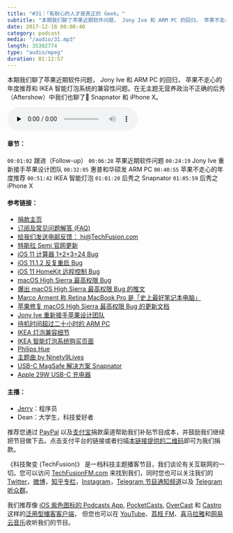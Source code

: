 ```yaml
---
title: "#31：「有耐心的人才是真正的 Geek」"
subtitle: "本期我们聊了苹果近期软件问题， Jony Ive 和 ARM PC 的回归， 苹果不走心的年度推荐和 IKEA 智能灯泡系统的兼容性问题。在无主题无营养政治不正确的后秀（Aftershow）中我们也聊了 Snapnator 和 iPhone X。"
date: 2017-12-18 00:00:40
category: podcast
media: "/audio/31.mp3"
length: 35302774 
type: "audio/mpeg"
duration: 01:12:57
---
```


本期我们聊了苹果近期软件问题， Jony Ive 和 ARM PC 的回归， 苹果不走心的年度推荐和 IKEA 智能灯泡系统的兼容性问题。在无主题无营养政治不正确的后秀（Aftershow）中我们也聊了 Snapnator 和 iPhone X。

<audio class="audioPlayer" controls preload="none" src="https://techfusionfm.com/audio/31.mp3"></audio>

#### 章节：
```00:01:02``` 跟进（Follow-up）
```00:06:28``` 苹果近期软件问题
```00:24:19``` Jony Ive 重新接手苹果设计团队
```00:32:05``` 惠普和华硕发 ARM PC
```00:40:55``` 苹果不走心的年度推荐
```00:51:42``` IKEA 智能灯泡
```01:01:20``` 后秀之 Snapnator
```01:05:59``` 后秀之 iPhone X

#### 参考链接：

- [捐款主页](https://techfusionfm.com/donate)
- [订阅及常见问题解答 (FAQ)](https://techfusionfm.com/faq)
- [给我们发送电邮反馈： hi@TechFusion.com](mailto:hi@techfusionfm.com)
- [特斯拉 Semi 官网更新](https://www.tesla.com/semi/)
- [iOS 11 计算器 1+2+3=24 Bug](https://www.macrumors.com/2017/10/24/ios-11-calculator-animation-bug/)
- [iOS 11.1.2 反复重启 Bug](https://www.macrumors.com/2017/12/02/ios-11-1-2-date-bug-crash-loop/)
- [iOS 11 HomeKit 远程控制 Bug](https://9to5mac.com/2017/12/07/homekit-vulnerability/)
- [macOS High Sierra 最高权限 Bug](https://www.theverge.com/2017/11/28/16711782/apple-macos-high-sierra-critical-password-security-flaw)
- [爆出 macOS High Sierra 最高权限 Bug 的推文](https://twitter.com/lemiorhan/status/935578694541770752)
- [Marco Arment 称 Retina MacBook Pro 是「史上最好笔记本电脑」 ](https://marco.org/2017/11/14/best-laptop-ever)
- [苹果修复 macOS High Sierra 最高权限 Bug 的更新文档](https://support.apple.com/en-us/HT208315)
- [Jony Ive 重新接手苹果设计团队](https://www.theverge.com/2017/12/8/16753794/apple-jony-ive-design-management-role-change/)
- [待机时间超过二十小时的 ARM PC](http://www.ifanr.com/950992?utm_source=rss&utm_medium=rss&utm_campaign=)
- [IKEA 灯泡兼容细节](http://www.ikea.com/gb/en/customer-service/smart-lighting-support/faq-smart-lighting/compatibility-protocols/)
- [IKEA 智能灯泡系统购买页面](https://www.ikea.cn/cn/zh/search/?query=TRÅDFRI)
- [Philips Hue](https://www.store.meethue.com)
- [主题曲 by Ninety9Lives](http://99l.tv/BleedingThroughYU)
- [USB-C MagSafe 解决方案 Snapnator](https://www.kickstarter.com/projects/436147229/snapnator-your-macbook-snap-feature-is-back/) 
- [Apple 29W USB-C 充电器](https://www.apple.com/shop/product/MJ262LL/A/29w-usb‑c-power-adapter?fnode=8b)

#### 主播：
- [Jerry](https://twitter.com/jerryfzhang)：程序员
- Dean：大学生，科技爱好者

推荐您通过 [PayPal](https://paypal.me/techfusionfm/5) 以及[支付宝](HTTPS://QR.ALIPAY.COM/FKX09288AJOENI0MVZXM12)捐款渠道帮助我们补贴节目成本，并鼓励我们继续把节目做下去。点击支付平台的链接或者扫描[本链接提供的二维码](https://techfusionfm.com/images/QR.JPG)即可为我们捐款。

《科技聚变 (TechFusion)》 是一档科技主题播客节目，我们谈论有关互联网的一切。您可以访问 [TechFusionFM.com](https://TechFusionFM.com) 来找到我们，同时您也可以关注我们的 [Twitter](http://twitter.com/TechFusionFM)，[微博](https://TechFusionFM.com/images/Weibo-Icon-BW.svg)，[知乎专栏](https://zhuanlan.zhihu.com/TechFusion)，[Instagram](http://instagram.com/TechFusionFM)，[Telegram 节目通知频道](https://t.me/TechFusionFM)以及 [Telegram 听众群](https://t.me/TechFusionChat)。

我们推荐像 [iOS 紫色图标的 Podcasts App](https://itunes.apple.com/cn/podcast/id1202658654), [PocketCasts](http://pca.st/podcast/28fcd200-cc7c-0134-10da-25324e2a541d), [OverCast](https://overcast.fm) 和 [Castro](http://supertop.co/castro/) 这样的[泛用型播客客户端](https://techfusionfm.com/faq)， 但您也可以在 [YouTube](https://www.youtube.com/channel/UC6uvHf21Tjm5lepw6P2Ki-Q)、[荔枝 FM](https://www.lizhi.fm/1494013/)、[喜马拉雅](http://www.ximalaya.com/72456289/album/6648521)和[网易云音乐](http://music.163.com/#/djradio?id=347498120)收听我们的节目。
